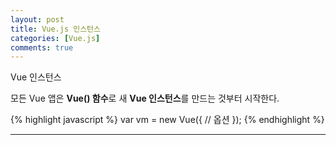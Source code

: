 ```yaml
---
layout: post
title: Vue.js 인스턴스
categories: [Vue.js]
comments: true
---
```


Vue 인스턴스

모든 Vue 앱은 **Vue() 함수**로 새 **Vue 인스턴스**를 만드는 것부터 시작한다.

{% highlight javascript %}
var vm = new Vue({
    // 옵션
});
{% endhighlight %}

-------------


